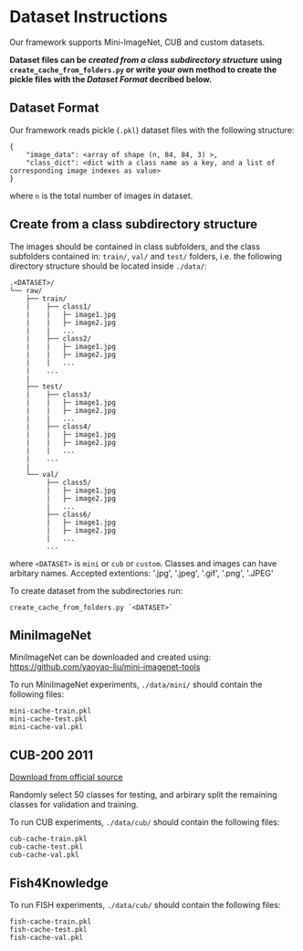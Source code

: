 # Dataset Instructions

Our framework supports Mini-ImageNet, CUB and custom datasets.

**Dataset files can be *created from a class subdirectory structure* using ```create_cache_from_folders.py``` or write your own method to create the pickle files with the *Dataset Format* decribed below.** 

## Dataset Format
Our framework reads pickle (```.pkl```) dataset files with the following structure:

```
{
    "image_data": <array of shape (n, 84, 84, 3) >,
    "class_dict": <dict with a class name as a key, and a list of corresponding image indexes as value>
}
```
where `n` is the total number of images in dataset.

## Create from a class subdirectory structure
The images should be contained in class subfolders, and the class subfolders contained in: ```train/```, ```val/``` and ```test/``` folders, i.e. the following directory structure should be located inside ```./data/```:
```
.<DATASET>/
└── raw/
    ├── train/
    |    ├── class1/
    |    |   ├─ image1.jpg
    |    |   ├─ image2.jpg
    |    |   ...
    |    ├── class2/
    |    |   ├─ image1.jpg
    |    |   ├─ image2.jpg
    |    |   ...
    |    ...
    |
    ├── test/
    |    ├── class3/
    |    |   ├─ image1.jpg
    |    |   ├─ image2.jpg
    |    |   ...
    |    ├── class4/
    |    |   ├─ image1.jpg
    |    |   ├─ image2.jpg
    |    |   ...
    |    ...
    |
    └── val/
         ├── class5/
         |   ├─ image1.jpg
         |   ├─ image2.jpg
         |   ...
         ├── class6/
         |   ├─ image1.jpg
         |   ├─ image2.jpg
         |   ...
         ...
```
where `<DATASET>` is `mini` or `cub` or `custom`. Classes and images can have arbitary names. Accepted extentions: '.jpg', '.jpeg', '.gif', '.png', '.JPEG' 

To create dataset from the subdirectories run:
```
create_cache_from_folders.py `<DATASET>`
```


## MiniImageNet

MiniImageNet can be downloaded and created using: https://github.com/yaoyao-liu/mini-imagenet-tools 

To run MiniImageNet experiments, `./data/mini/` should contain the following files:
```
mini-cache-train.pkl
mini-cache-test.pkl
mini-cache-val.pkl
```

## CUB-200 2011

[Download from official source](http://www.vision.caltech.edu/visipedia/CUB-200-2011.html)

Randomly select 50 classes for testing, and arbirary split the remaining classes for validation and training.

To run CUB experiments, `./data/cub/` should contain the following files:
```
cub-cache-train.pkl
cub-cache-test.pkl
cub-cache-val.pkl
```

## Fish4Knowledge 

To run FISH experiments, `./data/cub/` should contain the following files:
```
fish-cache-train.pkl
fish-cache-test.pkl
fish-cache-val.pkl
```